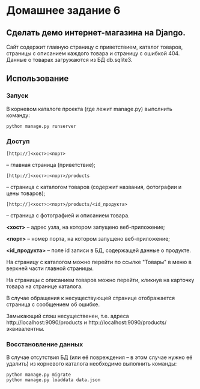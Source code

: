 # Домашнее задание 6
## Сделать демо интернет-магазина на Django.

Сайт содержит главную страницу с приветствием, каталог товаров, страницы с описанием каждого товара 
и страницу с ошибкой 404. Данные о товарах загружаются из БД db.sqlite3.

## Использование
### Запуск
В корневом каталоге проекта (где лежит manage.py) выполнить команду:

	python manage.py runserver

### Доступ
	[http://]<хост>:<порт>
– главная страница (приветствие);

	[http://]<хост>:<порт>/products
– страница с каталогом товаров (содержит названия, фотографии и цены товаров);

	[http://]<хост>:<порт>/products/<id_продукта>
– страница с фотографией и описанием товара.

**<хост>** – адрес узла, на котором запущено веб-приложение;

**<порт>** – номер порта, на котором запущено веб-приложение;

**<id_продукта>** – поле id записи в БД, содержащей данные о продукте.

На страницу с каталогом можно перейти по ссылке "Товары" в меню в верхней части главной страницы.

На страницы с описанием товаров можно перейти, кликнув на карточку товара на странице каталога.

В случае обращения к несуществующей странице отображается страница с сообщением об ошибке.

Замыкающий слэш несущественен, т.е. адреса http://localhost:9090/products и http://localhost:9090/products/ эквивалентны. 

### Восстановление данных
В случае отсутствия БД (или её повреждения – в этом случае нужно её удалить) из корневого каталога
необходимо выполнить команды:

	python manage.py migrate
	python manage.py loaddata data.json